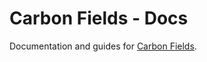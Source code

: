 Carbon Fields - Docs
====================

Documentation and guides for [Carbon Fields](http://carbonfields.net/).